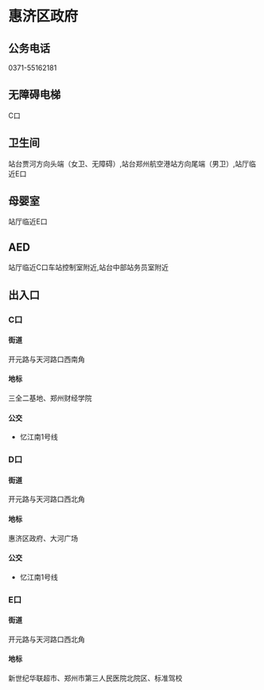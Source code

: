 # 惠济区政府

## 公务电话

0371-55162181

## 无障碍电梯

C口

## 卫生间

站台贾河方向头端（女卫、无障碍）,站台郑州航空港站方向尾端（男卫）,站厅临近E口

## 母婴室

站厅临近E口

## AED

站厅临近C口车站控制室附近,站台中部站务员室附近

## 出入口

### C口

#### 街道

开元路与天河路口西南角

#### 地标

三全二基地、郑州财经学院

#### 公交

- 忆江南1号线

### D口

#### 街道

开元路与天河路口西北角

#### 地标

惠济区政府、大河广场

#### 公交

- 忆江南1号线

### E口

#### 街道

开元路与天河路口西北角

#### 地标

新世纪华联超市、郑州市第三人民医院北院区、标准驾校

